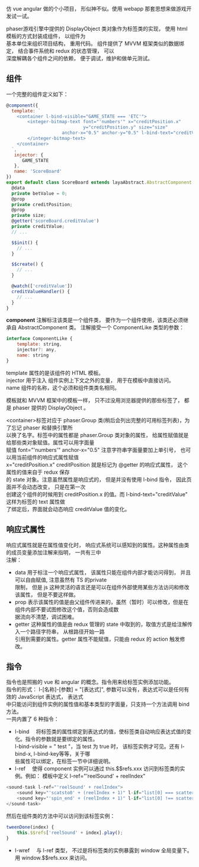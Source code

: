 仿 vue angular 做的个小项目， 形似神不似。使用 webapp 那套思想来做游戏开发试一试。  

phaser游戏引擎中提供的 DisplayObject 类对象作为标签类的实现， 使用 html 模板的方式封装成组件， 以组件为  
基本单位来组织项目结构， 重用代码。 组件提供了 MVVM 框架类似的数据绑定， 结合事件系统和 redux 的状态管理， 可以  
深度解耦各个组件之间的依赖， 便于调试，维护和做单元测试。  

## 组件

一个完整的组件定义如下：  
``` javascript
@component({
  template: `
    <container l-bind-visible="GAME_STATE === 'ETC'">
        <integer-bitmap-text font="'numbers'" x="creditPosition.x" 
                             y="creditPosition.y" size="size"
                     anchor-x="0.5" anchor-y="0.5" l-bind-text="creditValue">
        </integer-bitmap-text>
    </container>
  `,
   injector: {
      GAME_STATE
   },
   name: 'ScoreBoard'
})
export default class ScoreBoard extends layaAbstract.AbstractComponent {
  @data
  private betValue = 0;
  @prop
  private creditPosition; 
  @prop
  private size;
  @getter('scoreBoard.creditValue')
  private creditValue;
  // ...

  $$init() {
    // ...
  }

  $$create() {
    // ...
  }

  @watch(['creditValue'])
  creditValueHandler() {
    // ...
  }
}
```    

**component** 注解标注该类是一个组件类， 要作为一个组件使用，该类还必须继承自 AbstractComponent 类。
注解接受一个 ComponentLike 类型的参数：
``` javascript
interface ComponentLike {
    template: string,
    injector?: any,
    name: string
}
```

template 属性的是该组件的 HTML 模板。  
injector 用于注入 组件实例上下文之外的变量， 用于在模板中直接访问。  
name 组件的名称，这个必须和组件类类名相同。

模板就和 MVVM 框架中的模板一样， 只不过没用浏览器提供的那些标签了， 都是 phaser 提供的 DisplayObject 。  

&lt;container>标签对应于 phaser.Group 类(稍后会列出完整的可用标签列表)，为了忘记 phaser 和替换引擎所  
以换了名字。标签中的属性都是 phaser.Group 类对象的属性， 给属性赋值就是给那些类对象赋值。属性可以用字面量  
赋值 font="'numbers'" anchor-x="0.5" 注意字符串字面量要加上单引号， 也可以用当前组件的响应式属性赋值  
x="creditPosition.x" creditPosition 就是标记为 @getter 的响应式属性， 这个属性的值来自于 redux 保存  
的 state 对象。注意虽然属性是响应式的， 但是并没有使用 l-bind 指令， 因此页面并不会动态改变， 只是在第一次  
创建这个组件的时候用到 creditPosition.x 的值。而 l-bind-text="creditValue" 这样为标签的 text 属性做  
了绑定后，界面就会动态响应 creditValue 值的变化。  

## 响应式属性

响应式属性就是在属性值变化时， 响应式系统可以感知到的属性。这种属性由类的成员变量添加注解来指明， 一共有三中  
注解：
* data 用于标注一个响应式属性， 该属性只能在组件内部才能访问得到， 并且可以自由赋值, 注意虽然有 TS 的private  
限制， 但是 js 这种灵活的语言还是可以在组件外部使用某些方法访问和修改该属性， 但是不要这样做。
* prop 表示该属性的值是由父组件传进来的，虽然（暂时）可以修改，但是在组件内部不要试图修改这个值，否则会造成数  
据流向不清楚，调试困难。
* getter 这种属性的值是由 redux 管理的 state 中取到的，取值方式是给注解传入一个路径字符串， 从根路径开始一路  
引用到需要的属性。getter 属性不能赋值，只能由 redux 的 action 触发修改。  

## 指令
指令也是照搬的 vue 和 angular 的概念。指令用来给标签实例添加功能。  
指令的形式： l-[名称]-[参数] = "[表达式]", 参数可以没有，表达式可以是任何有效的 JavaScript 表达式， 表达式  
中只能访问到组件实例的属性值和基本类型的字面量，只支持一个方法调用 bind 方法。   
一共内置了 6 种指令：
* l-bind &emsp;将标签类的属性绑定到表达式的值，使标签类自动响应表达式值的变化。指令的参数就是要绑定的属性。  
l-bind-visible = " test "，当 test 为 true 时， 该标签实例才可见。还有 l-bind-x, l-bind-key等等，关于哪  
些属性可以绑定，在标签一节中详细说明。  
* l-ref &emsp;使得 component 实例可以通过 this.$$refs.xxx 访问到标签类的实例。例如：
模板中定义 l-ref="'reelSound' + reelIndex"  
``` javascript
<sound-task l-ref="'reelSound' + reelIndex">
    <sound key="'scatsto0' + (reelIndex + 1)" l-if="list[0] === scatterKey || list[1] === scatterKey || list[2] === scatterKey"></sound>
    <sound key="'spin_end' + (reelIndex + 1)" l-if="list[0] !== scatterKey && list[1] !== scatterKey && list[2] !== scatterKey"></sound>
</sound-task>
```
然后在组件类的方法中可以访问到该标签实例：
``` javascript
tweenDone(index) {
    this.$$refs['reelSound' + index].play();
}
```
* l-wref &emsp;与 l-ref 类型， 不过是将标签类的实例暴露到 window 全局变量下。用 window.$$refs.xxx 来访问。



